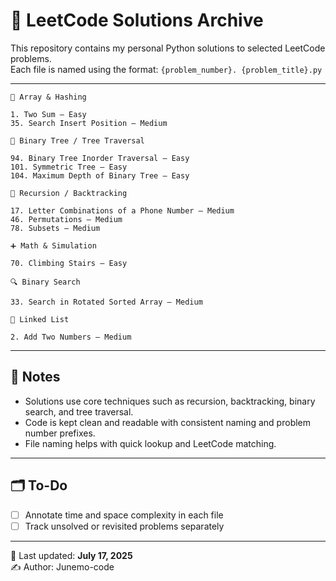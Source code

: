 # 📘 LeetCode Solutions Archive

This repository contains my personal Python solutions to selected LeetCode problems.  
Each file is named using the format: `{problem_number}. {problem_title}.py`

---
```
🔢 Array & Hashing

1. Two Sum — Easy
35. Search Insert Position — Medium

🌲 Binary Tree / Tree Traversal

94. Binary Tree Inorder Traversal — Easy
101. Symmetric Tree — Easy
104. Maximum Depth of Binary Tree — Easy

🔄 Recursion / Backtracking

17. Letter Combinations of a Phone Number — Medium
46. Permutations — Medium
78. Subsets — Medium

➕ Math & Simulation

70. Climbing Stairs — Easy

🔍 Binary Search

33. Search in Rotated Sorted Array — Medium

🔗 Linked List

2. Add Two Numbers — Medium
```

---

## 🧠 Notes

- Solutions use core techniques such as recursion, backtracking, binary search, and tree traversal.
- Code is kept clean and readable with consistent naming and problem number prefixes.
- File naming helps with quick lookup and LeetCode matching.

---

## 🗂️ To-Do

- [ ] Annotate time and space complexity in each file
- [ ] Track unsolved or revisited problems separately

---

📅 Last updated: **July 17, 2025**  
✍️ Author: Junemo-code
